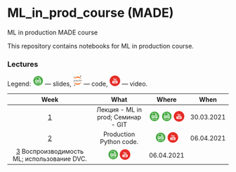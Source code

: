 # ML_in_prod_course (MADE)
ML in production MADE course

This repository contains notebooks for ML in production course.

### Lectures

Legend: ![](./icons/pdf.png) — slides, ![](./icons/jupyter.png) — code, ![](./icons/youtube.png) — video.

Week | What | Where | When
:--: | :--: | :---: | :--:
[1](https://data.mail.ru/curriculum/program/lesson/16355/) | Лекция - ML in prod;   Семинар - GIT | [![Lection](./icons/pdf.png)](lections/ML_in_prod_intro.pdf) [![Seminar](./icons/pdf.png)](seminars/GIT.pdf) [![Youtube](./icons/youtube.png)](https://youtu.be/j2TFukHcjDY) | 30.03.2021
[2](https://data.mail.ru/curriculum/program/lesson/16356/) | Production Python code. | [![](./icons/pdf.png)](lections//Production_python.pdf)  [![](./icons/youtube.png)](https://youtu.be/OUsKEHaOLtE) | 06.04.2021
[3](https://data.mail.ru/curriculum/program/lesson/16356/) Воспроизводимость ML; использование DVC. | [![](./icons/pdf.png)](lections/Vosproizvodimost.pdf) [![](./icons/youtube.png)](https://youtu.be/OUsKEHaOLtE) | 06.04.2021
